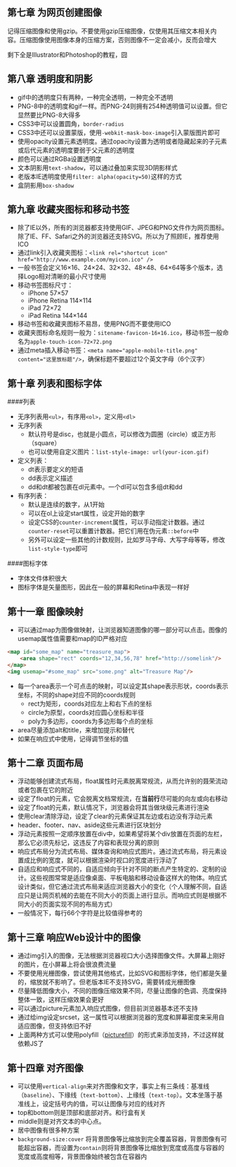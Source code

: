 第七章 为网页创建图像
---
记得压缩图像和使用gzip。不要使用gzip压缩图像，仅使用其压缩文本相关内容。压缩图像使用图像本身的压缩方案，否则图像不一定会减小，反而会增大

剩下全是Illustrator和Photoshop的教程，囧

第八章 透明度和阴影
---
* gif中的透明度只有两种，一种完全透明，一种完全不透明
* PNG-8中的透明度和gif一样。而PNG-24则拥有254种透明值可以设置。但它显然要比PNG-8大得多
* CSS3中可以设置圆角，`border-radius`
* CSS3中还可以设置蒙版，使用`-webkit-mask-box-image`引入蒙版图片即可
* 使用opacity设置元素透明度。通过opacity设置为透明或者隐藏起来的子元素或后代元素的透明度要弱于父元素的透明度
* 颜色可以通过RGBa设置透明度
* 文本阴影用`text-shadow`，可以通过叠加来实现3D阴影样式
* 老版本IE透明度使用`filter: alpha(opacity=50)`这样的方式
* 盒阴影用`box-shadow`

第九章 收藏夹图标和移动书签
---
* 除了IE以外，所有的浏览器都支持使用GIF、JPEG和PNG文件作为网页图标。除了IE、FF、Safari之外的浏览器还支持SVG。所以为了照顾IE，推荐使用ICO
* 通过link引入收藏夹图标：`<link rel="shortcut icon" href="http://www.example.com/myicon.ico" />`
* 一般书签会定义16×16、24×24、32×32、48×48、64×64等多个版本，选择Logo相对清晰的最小尺寸使用
* 移动书签图标尺寸：
    * iPhone 57×57
    * iPhone Retina 114×114
    * iPad 72×72
    * iPad Retina 144×144
* 移动书签和收藏夹图标不易昂，使用PNG而不要使用ICO
* 收藏夹图标命名规则一般为：`sitename-favicon-16×16.ico`，移动书签一般命名为`apple-touch-icon-72×72.png`
* 通过meta插入移动书签：`<meta name="apple-mobile-title.png" content="这里放标题"/>`，确保标题不要超过12个英文字母（6个汉字）

第十章 列表和图标字体
---
####列表
* 无序列表用`<ul>`，有序用`<ol>`，定义用`<dl>`
* 无序列表
    * 默认符号是disc，也就是小圆点，可以修改为圆圈（circle）或正方形（square）
    * 也可以使用自定义图片：`list-style-image: url(your-icon.gif)`
* 定义列表：
    * dt表示要定义的短语
    * dd表示定义描述
    * dd和dt都被包裹在dl元素中。一个dl可以包含多组dt和dd
* 有序列表：
    * 默认是连续的数字，从1开始
    * 可以在ol上设定start属性，设定开始的数字
    * 设定CSS的`counter-increment`属性，可以手动指定计数器。通过`counter-reset`可以重置计数器。把它们用在伪元素`::before`中
    * 另外可以设定一些其他的计数规则，比如罗马字母、大写字母等等，修改`list-style-type`即可

####图标字体
* 字体文件体积很大
* 图标字体是矢量图形，因此在一般的屏幕和Retina中表现一样好

第十一章 图像映射
---
* 可以通过map为图像做映射，让浏览器知道图像的哪一部分可以点击。图像的usemap属性值需要和map的ID严格对应

```html
<map id="some_map" name="treasure_map">
    <area shape="rect" coords="12,34,56,78" href="http://somelink"/>
</map>
<img usemap="#some_map" src="some.png" alt="Treasure Map"/>
```
* 每一个area表示一个可点击的映射，可以设定其shape表示形状，coords表示坐标，不同的shape对应不同的coords规则
    * rect为矩形，coords对应左上和右下点的坐标
    * circle为原型，coords对应圆心坐标和半径
    * poly为多边形，coords为多边形每个点的坐标
* area尽量添加alt和title，来增加提示和替代
* 如果在响应式中使用，记得调节坐标的值

第十二章 页面布局
---
* 浮动能够创建流式布局，float属性时元素脱离常规流，从而允许别的聂荣流动或者包裹在它的附近
* 设定了float的元素，它会脱离文档常规流，在**当前行**尽可能的向左或向右移动
* 设定了float的元素，默认情况下，浏览器会将其当做块级元素进行渲染
* 使用clear清除浮动，设定了clear的元素保证其左边或右边没有浮动元素
* header、footer、nav、aside这些元素进行区块划分
* 浮动元素按照一定顺序放置在div中，如果希望将某个div放置在页面的左栏，那么它必须先标记，这违反了内容和表现分离的原则
* 响应式布局分为流式布局、媒体查询和响应式图片。通过流式布局，将元素设置成比例的宽度，就可以根据渲染时视口的宽度进行浮动了
* 自适应和响应式不同的，自适应倾向于针对不同的断点产生特定的、定制的设计。这些视图常常是适应像桌面、平板电脑和移动设备这样大的物体。响应式设计类似，但它通过流式布局来适应浏览器大小的变化（个人理解不同，自适应只是让网页机械的去能在不同大小的页面上进行显示。而响应式则是根据不同大小的页面实现不同的布局方式）
* 一般情况下，每行66个字符是比较值得参考的

第十三章 响应Web设计中的图像
---
* 通过img引入的图像，无法根据浏览器视口大小选择图像文件。大屏幕上刚好的图片，在小屏幕上将会很浪费流量
* 不要使用光栅图像，尝试使用其他格式，比如SVG和图标字体，他们都是矢量的，缩放就不影响了。但老版本IE不支持SVG，需要转成光栅图像
* 尽量降低图像大小，不同的图像压缩效果不同，尽量让图像的色调、亮度保持整体一致，这样压缩效果会更好
* 可以通过picture元素加入响应式图像，但目前浏览器基本还不支持
* 通过给img设定srcset，这一属性可以根据浏览器的宽度和屏幕密度来采用自适应图像，但支持依旧不好
* 上面两种方式可以使用polyfill（[picturefill](http://github.com/scottjehl/picturefill)）的形式来添加支持，不过这样就依赖JS了

第十四章 对齐图像
---
* 可以使用`vertical-align`来对齐图像和文字，事实上有三条线：基准线（`baseline`）、下缘线（`text-bottom`）、上缘线（`text-top`）。文本坐落于基准线上，设定括号内的值，可以让图像与对应的线对齐
* top和bottom则是顶部和底部对齐。和行盒有关
* middle则是对齐文本的中心点。
* 居中图像有很多种方案
* `background-size:cover` 将背景图像等比缩放到完全覆盖容器，背景图像有可能超出容器，而设置为`contain`则将背景图像等比缩放到宽度或高度与容器的宽度或高度相等，背景图像始终被包含在容器内